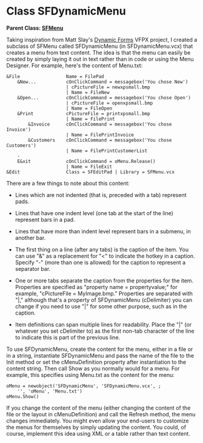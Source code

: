 # Class SFDynamicMenu

**Parent Class: [SFMenu](Class%20SFMenu.md)**

Taking inspiration from Matt Slay's [Dynamic Forms](https://github.com/mattslay/DynamicForms) VFPX project, I created a subclass of SFMenu called SFDynamicMenu (in SFDynamicMenu.vcx) that creates a menu from text content. The idea is that the menu can easily be created by simply laying it out in text rather than in code or using the Menu Designer. For example, here's the content of Menu.txt:

```
&File                 Name = FilePad
    &New...           cOnClickCommand = messagebox('You chose New')
                      | cPictureFile = newxpsmall.bmp
                      | Name = FileNew
    &Open...          cOnClickCommand = messagebox('You chose Open')
                      | cPictureFile = openxpsmall.bmp
                      | Name = FileOpen
    &Print            cPictureFile = printxpsmall.bmp
                      | Name = FilePrint
        &Invoice      cOnClickCommand = messagebox('You chose Invoice')
                      | Name = FilePrintInvoice
        &Customers    cOnClickCommand = messagebox('You chose Customers')
                      | Name = FilePrintCustomerList
    -
    E&xit             cOnClickCommand = oMenu.Release()
                      | Name = FileExit
&Edit                 Class = SFEditPad | Library = SFMenu.vcx
```

There are a few things to note about this content:

* Lines which are not indented (that is, preceded with a tab) represent pads.

* Lines that have one indent level (one tab at the start of the line) represent bars in a pad.

* Lines that have more than indent level represent bars in a submenu, in another bar.

* The first thing on a line (after any tabs) is the caption of the item. You can use "&" as a replacement for "\<" to indicate the hotkey in a caption. Specify "-" (more than one is allowed) for the caption to represent a separator bar.

* One or more tabs separate the caption from the properties for the item. Properties are specified as "property name = propertyvalue;" for example, "cPictureFile = MyImage.bmp." Properties are separated with "|," although that's a property of SFDynamicMenu (cDelimiter) you can change if you need to use "|" for some other purpose, such as in the caption.

* Item definitions can span multiple lines for readability. Place the "|" (or whatever you set cDelimiter to) as the first non-tab character of the line to indicate this is part of the previous line.

To use SFDynamicMenu, create the content for the menu, either in a file or in a string, instantiate SFDynamicMenu and pass the name of the file to the Init method or set the cMenuDefinition property after instantiation to the content string. Then call Show as you normally would for a menu. For example, this specifies using Menu.txt as the content for the menu:

```foxpro
oMenu = newobject('SFDynamicMenu', 'SFDynamicMenu.vcx', ;
    '', 'oMenu', 'Menu.txt')
oMenu.Show()
```

If you change the content of the menu (either changing the content of the file or the layout in cMenuDefinition) and call the Refresh method, the menu changes immediately. You might even allow your end-users to customize the menus for themselves by simply updating the content. You could, of course, implement this idea using XML or a table rather than text content.
